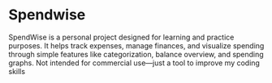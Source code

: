 # Spendwise
SpendWise is a personal project designed for learning and practice purposes. It helps track expenses, manage finances, and visualize spending through simple features like categorization, balance overview, and spending graphs. Not intended for commercial use—just a tool to improve my coding skills
